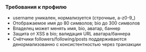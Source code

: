 ### Требования к профилю

- username уникален, нормализуется (строчные, a-z0-9_)
- Отображаемое имя до 80 символов; bio до 300 символов
- Владелец может менять имя, bio, аватар, баннер
- Защита от XSS в bio; валидация URL аватара/баннера
- Счётчики followers/following/posts поддерживаются денормализованно с консистентностью через транзакции
